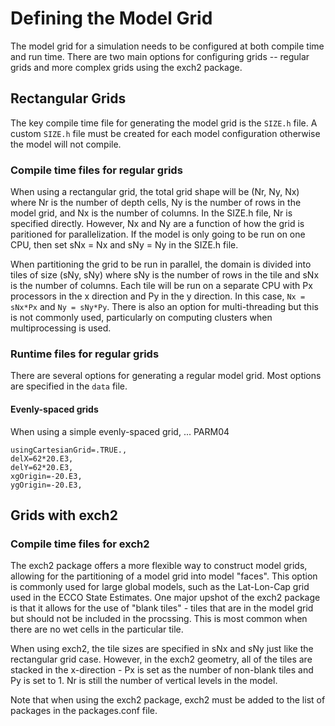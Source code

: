 # Defining the Model Grid

The model grid for a simulation needs to be configured at both compile time and run time. There are two main options for configuring grids -- regular grids and more complex grids using the exch2 package.

## Rectangular Grids

The key compile time file for generating the model grid is the `SIZE.h` file. A custom `SIZE.h` file must be created for each model configuration otherwise the model will not compile.

### Compile time files for regular grids
When using a rectangular grid, the total grid shape will be (Nr, Ny, Nx) where Nr is the number of depth cells, Ny is the number of rows in the model grid, and Nx is the number of columns. In the SIZE.h file, Nr is specified directly. However, Nx and Ny are a function of how the grid is paritioned for parallelization. If the model is only going to be run on one CPU, then set sNx = Nx and sNy = Ny in the SIZE.h file.

When partitioning the grid to be run in parallel, the domain is divided into tiles of size (sNy, sNy) where sNy is the number of rows in the tile and sNx is the number of columns. Each tile will be run on a separate CPU with Px processors in the x direction and Py in the y direction. In this case, `Nx = sNx*Px` and `Ny = sNy*Py`. There is also an option for multi-threading but this is not commonly used, particularly on computing clusters when multiprocessing is used.

### Runtime files for regular grids
There are several options for generating a regular model grid. Most options are specified in the `data` file.

#### Evenly-spaced grids
When using a simple evenly-spaced grid, ...
PARM04
```
usingCartesianGrid=.TRUE.,
delX=62*20.E3,
delY=62*20.E3,
xgOrigin=-20.E3,
ygOrigin=-20.E3,
```

## Grids with exch2

### Compile time files for exch2
The exch2 package offers a more flexible way to construct model grids, allowing for the partitioning of a model grid into model "faces". This option is commonly used for large global models, such as the Lat-Lon-Cap grid used in the ECCO State Estimates. One major upshot of the exch2 package is that it allows for the use of "blank tiles" - tiles that are in the model grid but should not be included in the procssing. This is most common when there are no wet cells in the particular tile.  

When using exch2, the tile sizes are specified in sNx and sNy just like the rectangular grid case. However, in the exch2 geometry, all of the tiles are stacked in the x-direction - Px is set as the number of non-blank tiles and Py is set to 1. Nr is still the number of vertical levels in the model.

Note that when using the exch2 package, exch2 must be added to the list of packages in the packages.conf file.





